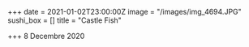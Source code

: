 +++
date = 2021-01-02T23:00:00Z
image = "/images/img_4694.JPG"
sushi_box = []
title = "Castle Fish"

+++
8 Decembre 2020